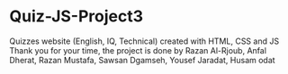 # Quiz-JS-Project3
Quizzes website (English, IQ, Technical) created with HTML, CSS and JS Thank you for your time, the project is done by Razan Al-Rjoub, Anfal Dherat, Razan Mustafa, Sawsan Dgamseh, Yousef Jaradat, Husam odat

